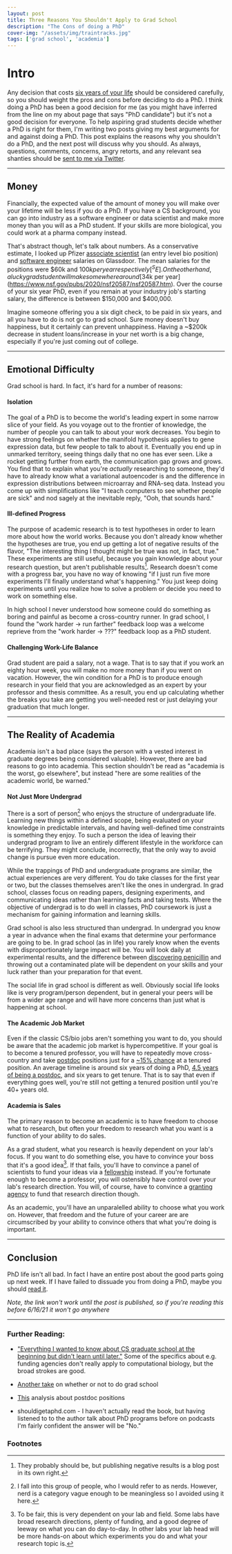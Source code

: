 ```yaml
---
layout: post
title: Three Reasons You Shouldn't Apply to Grad School
description: "The Cons of doing a PhD"
cover-img: "/assets/img/traintracks.jpg"
tags: ['grad school', 'academia']
---
```


# Intro
Any decision that costs [six years of your life](https://gradschool.duke.edu/about/statistics/all-departments-phd-time-degree-statistics) should be considered carefully, so you should weight the pros and cons before deciding to do a PhD.
I think doing a PhD has been a good decision for me (as you might have inferred from the line on my about page that says "PhD candidate") but it's not a good decision for everyone.
To help aspiring grad students decide whether a PhD is right for them, I'm writing two posts giving my best arguments for and against doing a PhD.
This post explains the reasons why you shouldn't do a PhD, and the next post will discuss why you should.
As always, questions, comments, concerns, angry retorts, and any relevant sea shanties should be [sent to me via Twitter](https://twitter.com/autobencoder).

---

## Money
Financially, the expected value of the amount of money you will make over your lifetime will be less if you do a PhD.
If you have a CS background, you can go into industry as a software engineer or data scientist and make more money than you will as a PhD student.
If your skills are more biological, you could work at a pharma company instead.

That's abstract though, let's talk about numbers.
As a conservative estimate, I looked up Pfizer [associate scientist](https://www.glassdoor.com/Salary/Pfizer-Associate-Scientist-Salaries-E525_D_KO7,26.htm) (an entry level bio position) and
[software engineer](https://www.glassdoor.com/Salary/Pfizer-Software-Engineer-Salaries-E525_DAO.htm?filter.jobTitleExact=Software+Engineer%28%29) salaries on Glassdoor.
The mean salaries for the positions were $60k and $100k per year respectively[^SE].
On the other hand, a lucky grad student will make somewhere around [$34k per year](https://www.nsf.gov/pubs/2020/nsf20587/nsf20587.htm).
Over the course of your six year PhD, even if you remain at your industry job's starting salary, the difference is between $150,000 and $400,000.

Imagine someone offering you a six digit check, to be paid in six years, and all you have to do is not go to grad school.
Sure money doesn't buy happiness, but it certainly can prevent unhappiness.
Having a ~$200k decrease in student loans/increase in your net worth is a big change, especially if you're just coming out of college.

---

## Emotional Difficulty
Grad school is hard.
In fact, it's hard for a number of reasons:

#### Isolation
The goal of a PhD is to become the world's leading expert in some narrow slice of your field.
As you voyage out to the frontier of knowledge, the number of people you can talk to about your work decreases.
You begin to have strong feelings on whether the manifold hypothesis applies to gene expression data, but few people to talk to about it.
Eventually you end up in unmarked territory, seeing things daily that no one has ever seen.
Like a rocket getting further from earth, the communication gap grows and grows.
You find that to explain what you're _actually_ researching to someone, they'd have to already know what a variational autoencoder is and the difference in expression distributions between microarray and RNA-seq data.
Instead you come up with simplifications like "I teach computers to see whether people are sick" and nod sagely at the inevitable reply, "Ooh, that sounds hard."

#### Ill-defined Progress
The purpose of academic research is to test hypotheses in order to learn more about how the world works.
Because you don't already know whether the hypotheses are true, you end up getting a lot of negative results of the flavor, "The interesting thing I thought might be true was not, in fact, true."
These experiments are still useful, because you gain knowledge about your research question, but aren't publishable results[^negative].
Research doesn't come with a progress bar, you have no way of knowing "if I just run five more experiments I'll finally understand what's happening."
You just keep doing experiments until you realize how to solve a problem or decide you need to work on something else.

In high school I never understood how someone could do something as boring and painful as become a cross-country runner.
In grad school, I found the "work harder -> run farther" feedback loop was a welcome reprieve from the "work harder -> ???" feedback loop as a PhD student.

#### Challenging Work-Life Balance
Grad student are paid a salary, not a wage.
That is to say that if you work an eighty hour week, you will make no more money than if you went on vacation.
However, the win condition for a PhD is to produce enough research in your field that you are acknowledged as an expert by your professor and thesis committee.
As a result, you end up calculating whether the breaks you take are getting you well-needed rest or just delaying your graduation that much longer.

---

## The Reality of Academia
Academia isn't a bad place (says the person with a vested interest in graduate degrees being considered valuable).
However, there are bad reasons to go into academia.
This section shouldn't be read as "academia is the worst, go elsewhere", but instead "here are some realities of the academic world, be warned."

#### Not Just More Undergrad
There is a sort of person[^nerd] who enjoys the structure of undergraduate life.
Learning new things within a defined scope, being evaluated on your knowledge in predictable intervals, and having well-defined time constraints is something they enjoy.
To such a person the idea of leaving their undergrad program to live an entirely different lifestyle in the workforce can be terrifying.
They might conclude, incorrectly, that the only way to avoid change is pursue even more education.

While the trappings of PhD and undergraduate programs are similar, the actual experiences are very different.
You do take classes for the first year or two, but the classes themselves aren't like the ones in undergrad. 
In grad school, classes focus on reading papers, designing experiments, and communicating ideas rather than learning facts and taking tests.
Where the objective of undergrad is to do well in classes, PhD coursework is just a mechanism for gaining information and learning skills.

Grad school is also less structured than undergrad.
In undergrad you know a year in advance when the final exams that determine your performance are going to be.
In grad school (as in life) you rarely know when the events with disproportionately large impact will be.
You will look daily at experimental results, and the difference between [discovering penicillin](https://en.wikipedia.org/wiki/Alexander_Fleming#Discovery_of_penicillin) and throwing out a contaminated plate will be dependent on your skills and your luck rather than your preparation for that event.

The social life in grad school is different as well.
Obviously social life looks like is very program/person dependent, but in general your peers will be from a wider age range and will have more concerns than just what is happening at school.

#### The Academic Job Market
Even if the classic CS/bio jobs aren't something you want to do, you should be aware that the academic job market is hypercompetitive.
If your goal is to become a tenured professor, you will have to repeatedly move cross-country and take [postdoc](https://orise.orau.gov/resources/stem/professional-development/becoming-a-postdoc/what-is-a-postdoc.html) positions just for a [~15% chance](https://www.ncbi.nlm.nih.gov/pmc/articles/PMC4503365/) at a tenured position.
An average timeline is around six years of doing a PhD, [4.5 years of being a postdoc](https://nexus.od.nih.gov/all/2012/06/29/postdoctoral-researchers-facts-trends-and-gaps/), and six years to get tenure.
That is to say that even if everything goes well, you're still not getting a tenured position until you're 40+ years old.

#### Academia is Sales
The primary reason to become an academic is to have freedom to choose what to research, but often your freedom to research what you want is a function of your ability to do sales.

As a grad student, what you research is heavily dependent on your lab's focus.
If you want to do something else, you have to convince your boss that it's a good idea[^PI].
If that fails, you'll have to convince a panel of scientists to fund your ideas via a [fellowship](https://www.nsfgrfp.org/) instead.
If you're fortunate enough to become a professor, you will ostensibly have control over your lab's research direction.
You will, of course, have to convince a [granting agency](https://www.ascb.org/careers/where-to-find-research-funding-opportunities/) to fund that research direction though.

As an academic, you'll have an unparalelled ability to choose what you work on.
However, that freedom and the future of your career are are circumscribed by your ability to convince others that what you're doing is important.

---

## Conclusion
PhD life isn't all bad.
In fact I have an entire post about the good parts going up next week.
If I have failed to dissuade you from doing a PhD, maybe you should [read it](#TODO).

*Note, the link won't work until the post is published, so if you're reading this before 6/16/21 it won't go anywhere*

---

### Further Reading:
- ["Everything I wanted to know about CS graduate school at the beginning but didn't learn until later."](https://www.cs.unc.edu/~azuma/hitch4.html) Some of the specifics about e.g. funding agencies don't really apply to computational biology, but the broad strokes are good.

- [Another take](http://matt-welsh.blogspot.com/2010/09/so-you-want-to-go-to-grad-school.html) on whether or not to do grad school

- [This](https://nexus.od.nih.gov/all/2012/06/29/postdoctoral-researchers-facts-trends-and-gaps/) analysis about postdoc positions

- shouldigetaphd.com - I haven't actually read the book, but having listened to to the author talk about PhD programs before on podcasts I'm fairly confident the answer will be "No."

### Footnotes

[^SE]: I was unable to determine whether software engineer is an entry level title at Pfizer. It's possible that $100k is an overly generous estimate for a CS grad at Pfizer. However, if you're willing to move across country for a PhD you could move to one of the [many places offering more than 100k salary for entry level software engineers](https://www.levels.fyi/). I picked the Pfizer position because it's a low estimate for the type of salary you can make with a CS degree, and because its compensation structure should be similar to the Pfizer associate scientist position.
[^negative]: They probably should be, but publishing negative results is a blog post in its own right.
[^nerd]: I fall into this group of people, who I would refer to as nerds. However, nerd is a category vague enough to be meaningless so I avoided using it here.
[^PI]: To be fair, this is very dependent on your lab and field. Some labs have broad research directions, plenty of funding, and a good degree of leeway on what you can do day-to-day. In other labs your lab head will be more hands-on about which experiments you do and what your research topic is.
